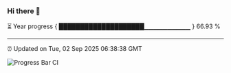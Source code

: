 ### Hi there 👋

⏳ Year progress { ████████████████████▁▁▁▁▁▁▁▁▁▁ } 66.93 %

---

⏰ Updated on Tue, 02 Sep 2025 06:38:38 GMT

![Progress Bar CI](https://github.com/DhruviPatel157/GitHub-Actions-Demo/workflows/Progress%20Bar%20CI/badge.svg)

